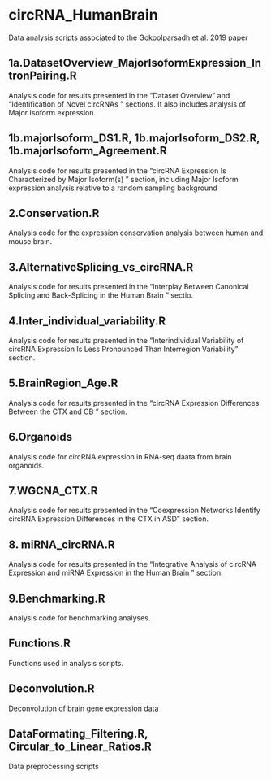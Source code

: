 # circRNA_HumanBrain
Data analysis scripts associated to the Gokoolparsadh et al. 2019 paper

## 1a.DatasetOverview_MajorIsoformExpression_IntronPairing.R  ##################        
Analysis code for results presented in the “Dataset Overview” and “Identification of Novel circRNAs ” sections. It also includes analysis of Major Isoform expression.

## 1b.majorIsoform_DS1.R, 1b.majorIsoform_DS2.R, 1b.majorIsoform_Agreement.R   ##################
Analysis code for results presented in  the “circRNA Expression Is Characterized by Major Isoform(s) ” section, including Major Isoform expression analysis relative to a random sampling background

## 2.Conservation.R  ##################
Analysis code for the expression  conservation analysis between human and mouse brain.

## 3.AlternativeSplicing_vs_circRNA.R  ##################
Analysis code for results presented in the “Interplay Between Canonical Splicing and Back-Splicing in the Human Brain ” sectio. 

## 4.Inter_individual_variability.R  ##################
Analysis code for results presented in the “Interindividual Variability of circRNA Expression Is Less Pronounced Than Interregion Variability” section.

## 5.BrainRegion_Age.R  ##################
Analysis code for results presented in the “circRNA Expression Differences Between the CTX and CB ” section.

## 6.Organoids  ##################
Analysis code for circRNA expression in RNA-seq daata from brain organoids.

## 7.WGCNA_CTX.R   ##################
Analysis code for results presented in the “Coexpression Networks Identify circRNA Expression Differences in the CTX in ASD” section.

## 8. miRNA_circRNA.R  ##################
Analysis code for results presented in the “Integrative Analysis of circRNA Expression and miRNA Expression in the Human Brain ” section.

## 9.Benchmarking.R  ##################
Analysis code for benchmarking analyses.

## Functions.R  ##################
Functions used in analysis scripts.

## Deconvolution.R ##################
Deconvolution of brain gene expression data

## DataFormating_Filtering.R, Circular_to_Linear_Ratios.R ##################
Data preprocessing scripts
